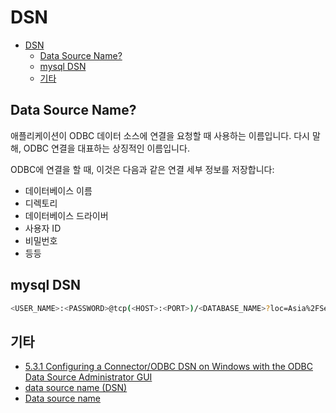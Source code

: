 # DSN

- [DSN](#dsn)
    - [Data Source Name?](#data-source-name)
    - [mysql DSN](#mysql-dsn)
    - [기타](#기타)

## Data Source Name?

애플리케이션이 ODBC 데이터 소스에 연결을 요청할 때 사용하는 이름입니다. 다시 말해, ODBC 연결을 대표하는 상징적인 이름입니다.

ODBC에 연결을 할 때, 이것은 다음과 같은 연결 세부 정보를 저장합니다:
- 데이터베이스 이름
- 디렉토리
- 데이터베이스 드라이버
- 사용자 ID
- 비밀번호
- 등등

## mysql DSN

```bash
<USER_NAME>:<PASSWORD>@tcp(<HOST>:<PORT>)/<DATABASE_NAME>?loc=Asia%2FSeoul&parseTime=true&group_concat_max_len=10240
```

## 기타

- [5.3.1 Configuring a Connector/ODBC DSN on Windows with the ODBC Data Source Administrator GUI](https://dev.mysql.com/doc/connector-odbc/en/connector-odbc-configuration-dsn-windows-5-2.html)
- [data source name (DSN)](https://support.microsoft.com/en-us/topic/what-is-a-dsn-data-source-name-ae9a0c76-22fc-8a30-606e-2436fe26e89f#:~:text=More%20Information,%2C%20UserID%2C%20password%2C%20etc.)
- [Data source name](https://en.wikipedia.org/wiki/Data_source_name)
